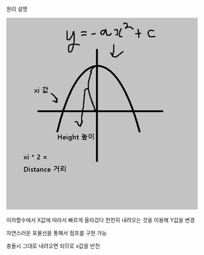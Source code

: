 원리 설명

![System](/JumpLib/JumpLibSystem.png)

이차함수에서 X값에 따라서 빠르게 올라갔다 천천히 내려오는 것을 이용해 Y값을 변경

자연스러운 포물선을 통해서 점프를 구현 가능

충돌시 그대로 내려오면 되므로 x값을 반전
